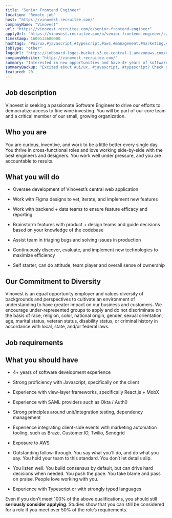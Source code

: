```yaml
---
title: "Senior Frontend Engineer"
location: "Remote job"
host: "https://vinovest.recruitee.com/"
companyName: "Vinovest"
url: "https://vinovest.recruitee.com/o/senior-frontend-engineer"
applyUrl: "https://vinovest.recruitee.com/o/senior-frontend-engineer/c/new"
timestamp: 1609113600000
hashtags: "#ui/ux,#javascript,#typescript,#aws,#management,#marketing,#figma"
jobType: "other"
logoUrl: "https://jobboard-logos-bucket.s3.eu-central-1.amazonaws.com/vinovest"
companyWebsite: "https://vinovest.recruitee.com/"
summary: "Interested in new opportunities and have 4+ years of software development experience? Vinovest has a job opening for a senior frontend engineer."
summaryBackup: "Excited about #ui/ux, #javascript, #typescript? Check out this job post!"
featured: 20
---
```


## Job description

Vinovest is seeking a passionate Software Engineer to drive our efforts to democratize access to fine wine investing. You will be part of our core team and a critical member of our small, growing organization.

## Who you are

You are curious, inventive, and work to be a little better every single day. You thrive in cross-functional roles and love working side-by-side with the best engineers and designers. You work well under pressure, and you are accountable to results.

## What you will do

*   Oversee development of Vinovest’s central web application

*   Work with Figma designs to vet, iterate, and implement new features

*   Work with backend + data teams to ensure feature efficacy and reporting

*   Brainstorm features with product + design teams and guide decisions based on your knowledge of the codebase

*   Assist team in triaging bugs and solving issues in production

*   Continuously discover, evaluate, and implement new technologies to maximize efficiency

*   Self starter, can do attitude, team player and overall sense of ownership

## Our Commitment to Diversity

Vinovest is an equal opportunity employer and values diversity of backgrounds and perspectives to cultivate an environment of understanding to have greater impact on our business and customers. We encourage under-represented groups to apply and do not discriminate on the basis of race, religion, color, national origin, gender, sexual orientation, age, marital status, veteran status, disability status, or criminal history in accordance with local, state, and/or federal laws.

## Job requirements

## What you should have

*   4+ years of software development experience

*   Strong proficiency with Javascript, specifically on the client

*   Experience with view-layer frameworks, specifically React.js + MobX

*   Experience with SAML providers such as Okta / Auth0

*   Strong principles around unit/integration testing, dependency management

*   Experience integrating client-side events with marketing automation tooling, such as Braze, Customer.IO, Twilio, Sendgrid

*   Exposure to AWS

*   Outstanding follow-through. You say what you’ll do, and do what you say. You hold your team to this standard. You don’t let details slip.

*   You listen well. You build consensus by default, but can drive hard decisions when needed. You push the pace. You take blame and pass on praise. People love working with you.

*   Experience with Typescript or with strongly typed languages

‪Even if you don’t meet 100% of the above qualifications, you should still **seriously consider applying**. Studies show that you can still be considered for a role if you meet over 50% of the role’s requirements.‬
